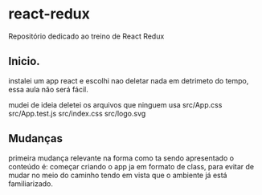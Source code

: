 # react-redux
Repositório dedicado ao treino de React Redux


## Inicio.
instalei um app react e escolhi nao deletar nada em detrimeto do tempo, essa aula não será fácil.

mudei de ideia deletei os arquivos que ninguem usa
src/App.css
src/App.test.js
src/index.css
src/logo.svg


## Mudanças
primeira mudança relevante na forma como ta sendo apresentado o conteúdo é:
começar criando o app ja em formato de class, para evitar de mudar no meio do caminho
tendo em vista que o ambiente já está familiarizado.
